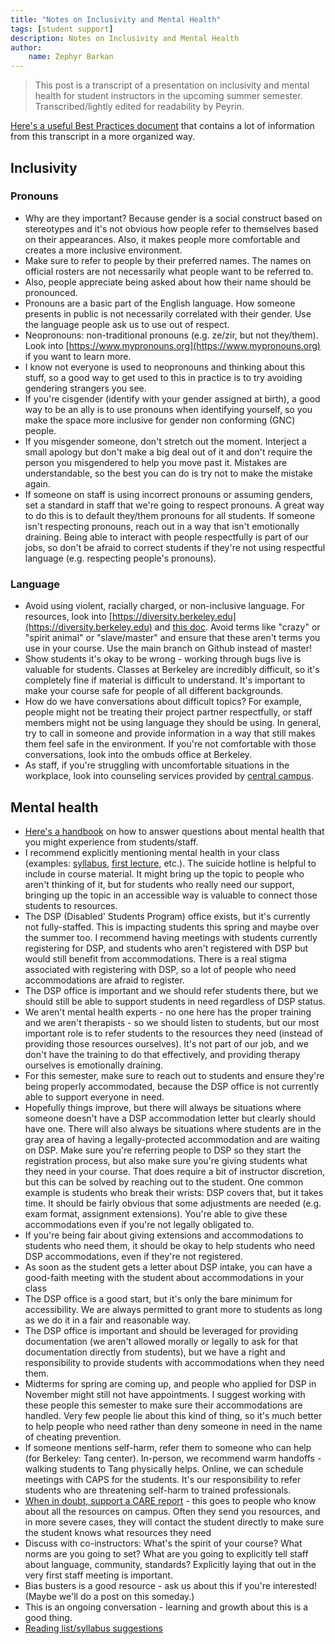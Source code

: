 ```yaml
---
title: "Notes on Inclusivity and Mental Health"
tags: [student support]
description: Notes on Inclusivity and Mental Health
author:
    name: Zephyr Barkan
---
```


> This post is a transcript of a presentation on inclusivity and mental health for student instructors in the upcoming summer semester. Transcribed/lightly edited for readability by Peyrin.

[Here's a useful Best Practices document](https://docs.google.com/document/d/1NvmF4HXH3-Zi0W1p4vYwHG4TWfV2EWN76HN3faZTYpY/edit?usp=sharing) that contains a lot of information from this transcript in a more organized way.

## Inclusivity

### Pronouns

* Why are they important? Because gender is a social construct based on stereotypes and it's not obvious how people refer to themselves based on their appearances. Also, it makes people more comfortable and creates a more inclusive environment.
* Make sure to refer to people by their preferred names. The names on official rosters are not necessarily what people want to be referred to.
* Also, people appreciate being asked about how their name should be pronounced.
* Pronouns are a basic part of the English language. How someone presents in public is not necessarily correlated with their gender. Use the language people ask us to use out of respect.
* Neopronouns: non-traditional pronouns (e.g. ze/zir, but not they/them). Look into [https://www.mypronouns.org](https://www.mypronouns.org) if you want to learn more.
* I know not everyone is used to neopronouns and thinking about this stuff, so a good way to get used to this in practice is to try avoiding gendering strangers you see.
* If you're cisgender (identify with your gender assigned at birth), a good way to be an ally is to use pronouns when identifying yourself, so you make the space more inclusive for gender non conforming (GNC) people.
* If you misgender someone, don't stretch out the moment. Interject a small apology but don't make a big deal out of it and don't require the person you misgendered to help you move past it. Mistakes are understandable, so the best you can do is try not to make the mistake again.
* If someone on staff is using incorrect pronouns or assuming genders, set a standard in staff that we're going to respect pronouns. A great way to do this is to default they/them pronouns for all students. If someone isn't respecting pronouns, reach out in a way that isn't emotionally draining.
Being able to interact with people respectfully is part of our jobs, so don't be afraid to correct students if they're not using respectful language (e.g. respecting people's pronouns).

### Language

* Avoid using violent, racially charged, or non-inclusive language. For resources, look into [https://diversity.berkeley.edu](https://diversity.berkeley.edu) and [this doc](https://drive.google.com/file/d/1lo2V-FwH7Cf8sOLYGvyZH4ioxQ8PnNZX/view). Avoid terms like "crazy" or "spirit animal" or "slave/master" and ensure that these aren't terms you use in your course. Use the main branch on Github instead of master!
* Show students it's okay to be wrong - working through bugs live is valuable for students. Classes at Berkeley are incredibly difficult, so it's completely fine if material is difficult to understand.
It's important to make your course safe for people of all different backgrounds.
* How do we have conversations about difficult topics? For example, people might not be treating their project partner respectfully, or staff members might not be using language they should be using. In general, try to call in someone and provide information in a way that still makes them feel safe in the environment. If you're not comfortable with those conversations, look into the ombuds office at Berkeley.
* As staff, if you're struggling with uncomfortable situations in the workplace, look into counseling services provided by [central campus](https://uhs.berkeley.edu/bewell).

## Mental health

* [Here's a handbook](https://uhs.berkeley.edu/counseling/prevention-education-outreach/mental-health-handbook) on how to answer questions about mental health that you might experience from students/staff.
* I recommend explicitly mentioning mental health in your class (examples: [syllabus](https://cs61bl.org/su21/about), [first lecture](https://docs.google.com/presentation/d/1wTf71_4RFHKayMMhmvCHy9MosiXk07z9C75-NjpsEDo/edit#slide=id.gdc5f6ed27a_3_124), etc.).
The suicide hotline is helpful to include in course material. It might bring up the topic to people who aren't thinking of it, but for students who really need our support, bringing up the topic in an accessible way is valuable to connect those students to resources.
* The DSP (Disabled' Students Program) office exists, but it's currently not fully-staffed. This is impacting students this spring and maybe over the summer too. I recommend having meetings with students currently registering for DSP, and students who aren't registered with DSP but would still benefit from accommodations. There is a real stigma associated with registering with DSP, so a lot of people who need accommodations are afraid to register.
* The DSP office is important and we should refer students there, but we should still be able to support students in need regardless of DSP status.
* We aren't mental health experts - no one here has the proper training and we aren't therapists - so we should listen to students, but our most important role is to refer students to the resources they need (instead of providing those resources ourselves). It's not part of our job, and we don't have the training to do that effectively, and providing therapy ourselves is emotionally draining.
* For this semester, make sure to reach out to students and ensure they're being properly accommodated, because the DSP office is not currently able to support everyone in need.
* Hopefully things improve, but there will always be situations where someone doesn't have a DSP accommodation letter but clearly should have one. There will also always be situations where students are in the gray area of having a legally-protected accommodation and are waiting on DSP. Make sure you're referring people to DSP so they start the registration process, but also make sure you're giving students what they need in your course. That does require a bit of instructor discretion, but this can be solved by reaching out to the student. One common example is students who break their wrists: DSP covers that, but it takes time. It should be fairly obvious that some adjustments are needed (e.g. exam format, assignment extensions). You're able to give these accommodations even if you're not legally obligated to.
* If you're being fair about giving extensions and accommodations to students who need them, it should be okay to help students who need DSP accommodations, even if they're not registered.
* As soon as the student gets a letter about DSP intake, you can have a good-faith meeting with the student about accommodations in your class
* The DSP office is a good start, but it's only the bare minimum for accessibility. We are always permitted to grant more to students as long as we do it in a fair and reasonable way.
* The DSP office is important and should be leveraged for providing documentation (we aren't allowed morally or legally to ask for that documentation directly from students), but we have a right and responsibility to provide students with accommodations when they need them.
* Midterms for spring are coming up, and people who applied for DSP in November might still not have appointments. I suggest working with these people this semester to make sure their accommodations are handled. Very few people lie about this kind of thing, so it's much better to help people who need rather than deny someone in need in the name of cheating prevention.
* If someone mentions self-harm, refer them to someone who can help (for Berkeley: Tang center). In-person, we recommend warm handoffs - walking students to Tang physically helps. Online, we can schedule meetings with CAPS for the students. It's our responsibility to refer students who are threatening self-harm to trained professionals.
* [When in doubt, support a CARE report](https://berkeley-advocate.symplicity.com/care_report/index.php/pid446448?) - this goes to people who know about all the resources on campus. Often they send you resources, and in more severe cases, they will contact the student directly to make sure the student knows what resources they need
* Discuss with co-instructors: What's the spirit of your course? What norms are you going to set? What are you going to explicitly tell staff about language, community, standards? Explicitly laying that out in the very first staff meeting is important.
* Bias busters is a good resource - ask us about this if you're interested! (Maybe we'll do a post on this someday.)
* This is an ongoing conversation - learning and growth about this is a good thing.
* [Reading list/syllabus suggestions](https://docs.google.com/document/d/1vKzZJ56K4V025mm02RWN_VNocRqeVNhqN_lKe10_Jwk/edit?usp=sharing)
